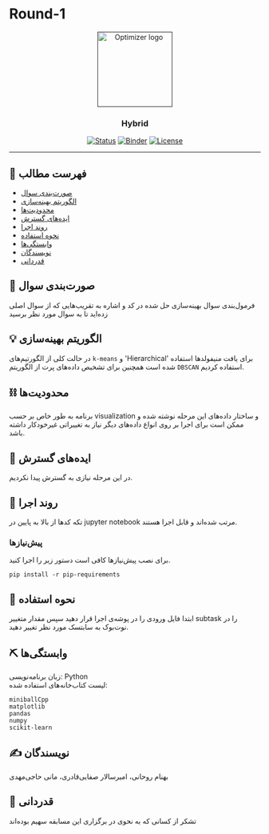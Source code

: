 # Round-1


<p align="center">
  <a href="" rel="noopener">
 <img width="150" src="http://optimizer.math.sharif.edu/wp-content/uploads/2021/02/optimizer.png" alt="Optimizer logo"></a>
</p>
<h3 align="center">Hybrid</h3>

<div align="center">

  [![Status](https://img.shields.io/badge/status-active-success.svg)]() 
  [![Binder](https://mybinder.org/badge_logo.svg)](https://mybinder.org/v2/gh/mtefagh/demos/HEAD)
  [![License](https://img.shields.io/badge/license-GPL-blue.svg)](https://github.com/mtefagh/demos/blob/master/LICENSE)

</div>

---

## 📝 فهرست مطالب
- [صورت‌بندی سوال](#problem_statement)
- [الگوریتم بهینه‌سازی](#idea)
- [محدودیت‌ها](#limitations)
- [ایده‌های گسترش](#future_scope)
- [روند اجرا](#getting_started)
- [نحوه استفاده](#usage)
- [وابستگی‌ها](#tech_stack)
- [نویسندگان](#authors)
- [قدردانی](#acknowledgments)

## 🧐 صورت‌بندی سوال <a name = "problem_statement"></a>
فرمول‌بندی سوال بهینه‌سازی حل شده در کد و اشاره به تقریب‌هایی که از سوال اصلی زده‌اید تا به سوال مورد نظر برسید

## 💡 الگوریتم بهینه‌سازی <a name = "idea"></a>
در حالت کلی از الگورتیم‌های `k-means` و 'Hierarchical' برای یافت منیفولدها استفاده شده است همچنین
برای تشخیص داده‌های پرت از الگوریتم `DBSCAN` استفاده کردیم.
## ⛓️ محدودیت‌ها <a name = "limitations"></a>
برنامه به طور خاص بر حسب visualization و ساختار داده‌های این مرحله نوشته شده و ممکن است برای اجرا بر روی انواع داده‌های دیگر نیاز به تغییراتی غیرخودکار داشته باشد.  

## 🚀 ایده‌های گسترش <a name = "future_scope"></a>
در این مرحله نیازی به گسترش پیدا نکردیم.

## 🏁 روند اجرا <a name = "getting_started"></a>
تکه کدها از بالا به پایین در jupyter notebook مرتب شده‌اند و قابل اجرا هستند.

### پیش‌نیازها

برای نصب پیش‌نیازها کافی است دستور زیر را اجرا کنید. 
```
pip install -r pip-requirements
```

## 🎈 نحوه استفاده <a name="usage"></a>
ابتدا فایل ورودی را در پوشه‌ی اجرا قرار دهید سپس مقدار متغییر subtask را در نوت‌بوک به سابتسک مورد نظر تغییر دهید.
## ⛏️ وابستگی‌ها <a name = "tech_stack"></a>
زبان برنامه‌نویسی:
Python
<br>
لیست کتاب‌خانه‌های استفاده شده:

```
miniballCpp
matplotlib
pandas
numpy
scikit-learn
```

## ✍️ نویسندگان <a name = "authors"></a>
بهنام روحانی، امیرسالار صفایی‌قادری، مانی حاجی‌مهدی

## 🎉 قدردانی <a name = "acknowledgments"></a>
تشکر از کسانی که به نحوی در برگزاری این مسابقه سهیم بوده‌اند
